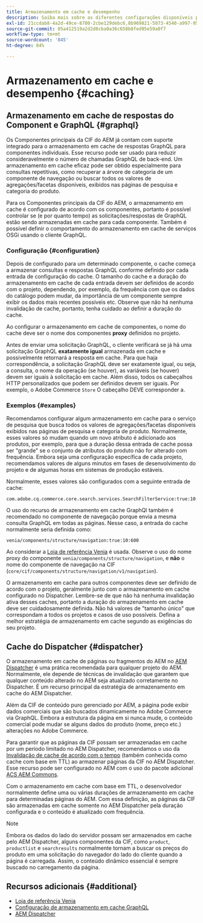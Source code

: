 ```yaml
---
title: Armazenamento em cache e desempenho
description: Saiba mais sobre as diferentes configurações disponíveis para habilitar o GraphQL e o armazenamento em cache de conteúdo para otimizar o desempenho da sua implementação comercial.
exl-id: 21ccdab8-4a2d-49ce-8700-2cbe129debc6,8b969821-5073-4540-a997-95c74a11e4f0
source-git-commit: 05a412519a2d2d0cba0a36c658b8fed95e59a0f7
workflow-type: tm+mt
source-wordcount: '845'
ht-degree: 84%

---
```


# Armazenamento em cache e desempenho {#caching}

## Armazenamento em cache de respostas do Component e GraphQL {#graphql}

Os Componentes principais da CIF do AEM já contam com suporte integrado para o armazenamento em cache de respostas GraphQL para componentes individuais. Esse recurso pode ser usado para reduzir consideravelmente o número de chamadas GraphQL de back-end. Um armazenamento em cache eficaz pode ser obtido especialmente para consultas repetitivas, como recuperar a árvore de categoria de um componente de navegação ou buscar todos os valores de agregações/facetas disponíveis, exibidos nas páginas de pesquisa e categoria do produto.

Para os Componentes principais da CIF do AEM, o armazenamento em cache é configurado de acordo com os componentes, portanto é possível controlar se (e por quanto tempo) as solicitações/respostas de GraphQL estão sendo armazenadas em cache para cada componente. Também é possível definir o comportamento do armazenamento em cache de serviços OSGi usando o cliente GraphQL.

### Configuração {#configuration}

Depois de configurado para um determinado componente, o cache começa a armazenar consultas e respostas GraphQL conforme definido por cada entrada de configuração do cache. O tamanho do cache e a duração do armazenamento em cache de cada entrada devem ser definidos de acordo com o projeto, dependendo, por exemplo, da frequência com que os dados do catálogo podem mudar, da importância de um componente sempre exibir os dados mais recentes possíveis etc. Observe que não há nenhuma invalidação de cache, portanto, tenha cuidado ao definir a duração do cache.

Ao configurar o armazenamento em cache de componentes, o nome do cache deve ser o nome dos componentes **proxy** definidos no projeto.

Antes de enviar uma solicitação GraphQL, o cliente verificará se já há uma solicitação GraphQL **exatamente igual** armazenada em cache e possivelmente retornará a resposta em cache. Para que haja correspondência, a solicitação GraphQL deve ser exatamente igual, ou seja, a consulta, o nome da operação (se houver), as variáveis (se houver) devem ser iguais à solicitação em cache. Além disso, todos os cabeçalhos HTTP personalizados que podem ser definidos devem ser iguais. Por exemplo, o Adobe Commerce `Store` O cabeçalho DEVE corresponder a.

### Exemplos {#examples}

Recomendamos configurar algum armazenamento em cache para o serviço de pesquisa que busca todos os valores de agregações/facetas disponíveis exibidos nas páginas de pesquisa e categoria de produto. Normalmente, esses valores só mudam quando um novo atributo é adicionado aos produtos, por exemplo, para que a duração dessa entrada de cache possa ser &quot;grande&quot; se o conjunto de atributos do produto não for alterado com frequência. Embora seja uma configuração específica de cada projeto, recomendamos valores de alguns minutos em fases de desenvolvimento do projeto e de algumas horas em sistemas de produção estáveis.

Normalmente, esses valores são configurados com a seguinte entrada de cache:

```
com.adobe.cq.commerce.core.search.services.SearchFilterService:true:10:3600
```

O uso do recurso de armazenamento em cache GraphQl também é recomendado no componente de navegação porque envia a mesma consulta GraphQL em todas as páginas. Nesse caso, a entrada do cache normalmente seria definida como:

```
venia/components/structure/navigation:true:10:600
```

Ao considerar a [Loja de referência Venia](https://github.com/adobe/aem-cif-guides-venia) é usada. Observe o uso do nome proxy do componente `venia/components/structure/navigation`, e **não** o nome do componente de navegação na CIF (`core/cif/components/structure/navigation/v1/navigation`).

O armazenamento em cache para outros componentes deve ser definido de acordo com o projeto, geralmente junto com o armazenamento em cache configurado no Dispatcher. Lembre-se de que não há nenhuma invalidação ativa desses caches, portanto a duração do armazenamento em cache deve ser cuidadosamente definida. Não há valores de &quot;tamanho único&quot; que correspondam a todos os projetos e casos de uso possíveis. Defina a melhor estratégia de armazenamento em cache segundo as exigências do seu projeto.

## Cache do Dispatcher {#dispatcher}

O armazenamento em cache de páginas ou fragmentos do AEM no [AEM Dispatcher](https://experienceleague.adobe.com/docs/experience-manager-dispatcher/using/dispatcher.html?lang=pt-BR) é uma prática recomendada para qualquer projeto do AEM. Normalmente, ele depende de técnicas de invalidação que garantem que qualquer conteúdo alterado no AEM seja atualizado corretamente no Dispatcher. É um recurso principal da estratégia de armazenamento em cache do AEM Dispatcher.

Além da CIF de conteúdo puro gerenciado por AEM, a página pode exibir dados comerciais que são buscados dinamicamente no Adobe Commerce via GraphQL. Embora a estrutura da página em si nunca mude, o conteúdo comercial pode mudar se alguns dados do produto (nome, preço etc.) alterações no Adobe Commerce.

Para garantir que as páginas da CIF possam ser armazenadas em cache por um período limitado no AEM Dispatcher, recomendamos o uso da [Invalidação de cache de acordo com o tempo](https://experienceleague.adobe.com/docs/experience-manager-dispatcher/using/configuring/dispatcher-configuration.html#configuring-time-based-cache-invalidation-enablettl) (também conhecida como cache com base em TTL) ao armazenar páginas da CIF no AEM Dispatcher. Esse recurso pode ser configurado no AEM com o uso do pacote adicional [ACS AEM Commons](https://adobe-consulting-services.github.io/acs-aem-commons/).

Com o armazenamento em cache com base em TTL, o desenvolvedor normalmente define uma ou várias durações de armazenamento em cache para determinadas páginas do AEM. Com essa definição, as páginas da CIF são armazenadas em cache somente no AEM Dispatcher pela duração configurada e o conteúdo é atualizado com frequência.

>[!NOTE]
>
>Embora os dados do lado do servidor possam ser armazenados em cache pelo AEM Dispatcher, alguns componentes da CIF, como `product`, `productlist` e `searchresults` normalmente tornam a buscar os preços do produto em uma solicitação do navegador do lado do cliente quando a página é carregada. Assim, o conteúdo dinâmico essencial é sempre buscado no carregamento da página.

## Recursos adicionais {#additional}

- [Loja de referência Venia](https://github.com/adobe/aem-cif-guides-venia)
- [Configuração de armazenamento em cache GraphQL](https://github.com/adobe/commerce-cif-graphql-client#caching)
- [AEM Dispatcher](https://experienceleague.adobe.com/docs/experience-manager-dispatcher/using/dispatcher.html?lang=pt-BR)
